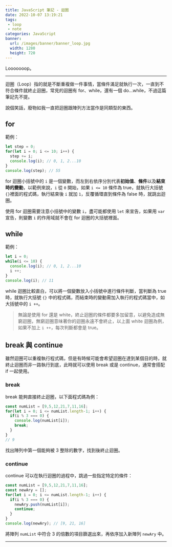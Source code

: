 ```yaml
---
title: JavaScript 筆記 - 迴圈
date: 2022-10-07 13:19:21
tags:
 - loop
 - note
categories: JavaScript
banner:
  url: /images/banner/banner_loop.jpg
  width: 1280
  height: 720
---
```


Looooooop。

<!--more-->

------
迴圈（Loop）指的就是不斷重複做一件事情，當條件滿足就執行一次，一直到不符合條件就終止迴圈，常見的迴圈有 for、while，還有一個 do...while，不過這篇筆記先不提。

說個笑話，廢物如我一直把迴圈跟陣列方法當作是同類型的東西。

## for

範例：

```js
let step = 0;
for(let i = 0; i <= 10; i++) {
  step += i;
  console.log(i); // 0, 1, 2...10
}
console.log(step); // 55
```

for 迴圈小括號中的 `i` 是一個變數，而左到右依序分別代表**初始值**、**條件**以及**結束時的變動**，以範例來說，`i` 從 `0` 開始，如果  `i <= 10` 條件為 true，就執行大括號`{}`裡面的程式碼，執行結束後 `i` 就加 `1`，反覆循環直到條件為 false 時，就跳出迴圈。

使用 for 迴圈需要注意小括號中的變數 `i`，盡可能都使用 `let` 來宣告，如果用 `var` 宣告，則變數 `i` 的作用域就不會在 for 迴圈的大括號裡面。

## while

範例：

```js
let i = 0;
while(i <= 10) {
  console.log(i); // 0, 1, 2...10
  i ++;
}
console.log(i); // 11
```

while 迴圈比較直白，可以將一個變數放入小括號中進行條件判斷，當判斷為 true 時，就執行大括號 `{}` 中的程式碼，而結束時的變動需加入執行的程式碼當中，如大括號中的 `i ++`。

> 無論是使用 for 還是 white，終止迴圈的條件都要多加留意，以避免造成無窮迴圈，無窮迴圈意味著你的迴圈永遠不會終止，以上面 white 迴圈為例，如果不加上 `i ++`，每次判斷都會是 true。

## break 與 continue

雖然迴圈可以重複執行程式碼，但是有時候可能會希望迴圈在達到某個目的時，就終止迴圈而非一路執行到底，此時就可以使用 break 或是 continue，通常會搭配 if 一起使用。

### break

break 能夠直接終止迴圈，以下面程式碼為例：

```js
const numList = [9,5,12,21,7,11,16];
for(let i = 0; i <= numList.length-1; i++) {
  if(i % 3 === 0) {
    console.log(numList[i]);
    break;
  }
}
// 9
```

找出陣列中第一個能夠被 3 整除的數字，找到後終止迴圈。

### continue

continue 可以在執行迴圈的過程中，跳過一些指定特定的條件：

```js
const numList = [9,5,12,21,7,11,16];
const newAry = [];
for(let i = 0; i <= numList.length-1; i++) {
  if(i % 3 === 0) {
    newAry.push(numList[i]);
    continue;
  }
}
console.log(newAry); // [9, 21, 16]
```

將陣列 `numList` 中符合 3 的倍數的項目篩選出來，再依序加入新陣列 `newAry` 中。

---
